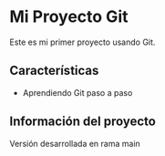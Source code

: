 # Mi Proyecto Git
   
   Este es mi primer proyecto usando Git.

   ## Características
   - Aprendiendo Git paso a paso

   ## Información del proyecto
   Versión desarrollada en rama main